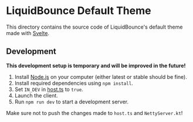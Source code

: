 # LiquidBounce Default Theme

This directory contains the source code of LiquidBounce's default theme made with [Svelte](https://svelte.dev/).

## Development

**This development setup is temporary and will be improved in the future!**

1. Install [Node.js](https://nodejs.org/en) on your computer (either latest or stable should be fine).
2. Install required dependencies using `npm install`.
3. Set `IN_DEV` in [host.ts](https://github.com/CCBlueX/LiquidBounce/blob/nextgen/src-theme/src/integration/host.ts) to `true`.
4. Launch the client.
5. Run `npm run dev` to start a development server.

Make sure not to push the changes made to `host.ts` and `NettyServer.kt`!